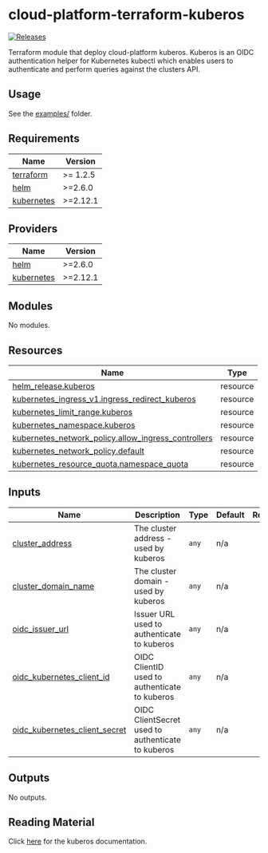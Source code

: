 # cloud-platform-terraform-kuberos

<a href="https://github.com/ministryofjustice/cloud-platform-terraform-kuberos/releases">
  <img src="https://img.shields.io/github/release/ministryofjustice/cloud-platform-terraform-kuberos/all.svg" alt="Releases" />
</a>

Terraform module that deploy cloud-platform kuberos. Kuberos is an OIDC authentication helper for Kubernetes kubectl which enables users to authenticate and perform queries against the clusters API. 

## Usage

See the [examples/](examples/) folder.

<!--- BEGIN_TF_DOCS --->
## Requirements

| Name | Version |
|------|---------|
| <a name="requirement_terraform"></a> [terraform](#requirement\_terraform) | >= 1.2.5 |
| <a name="requirement_helm"></a> [helm](#requirement\_helm) | >=2.6.0 |
| <a name="requirement_kubernetes"></a> [kubernetes](#requirement\_kubernetes) | >=2.12.1 |

## Providers

| Name | Version |
|------|---------|
| <a name="provider_helm"></a> [helm](#provider\_helm) | >=2.6.0 |
| <a name="provider_kubernetes"></a> [kubernetes](#provider\_kubernetes) | >=2.12.1 |

## Modules

No modules.

## Resources

| Name | Type |
|------|------|
| [helm_release.kuberos](https://registry.terraform.io/providers/hashicorp/helm/latest/docs/resources/release) | resource |
| [kubernetes_ingress_v1.ingress_redirect_kuberos](https://registry.terraform.io/providers/hashicorp/kubernetes/latest/docs/resources/ingress_v1) | resource |
| [kubernetes_limit_range.kuberos](https://registry.terraform.io/providers/hashicorp/kubernetes/latest/docs/resources/limit_range) | resource |
| [kubernetes_namespace.kuberos](https://registry.terraform.io/providers/hashicorp/kubernetes/latest/docs/resources/namespace) | resource |
| [kubernetes_network_policy.allow_ingress_controllers](https://registry.terraform.io/providers/hashicorp/kubernetes/latest/docs/resources/network_policy) | resource |
| [kubernetes_network_policy.default](https://registry.terraform.io/providers/hashicorp/kubernetes/latest/docs/resources/network_policy) | resource |
| [kubernetes_resource_quota.namespace_quota](https://registry.terraform.io/providers/hashicorp/kubernetes/latest/docs/resources/resource_quota) | resource |

## Inputs

| Name | Description | Type | Default | Required |
|------|-------------|------|---------|:--------:|
| <a name="input_cluster_address"></a> [cluster\_address](#input\_cluster\_address) | The cluster address - used by kuberos | `any` | n/a | yes |
| <a name="input_cluster_domain_name"></a> [cluster\_domain\_name](#input\_cluster\_domain\_name) | The cluster domain - used by kuberos | `any` | n/a | yes |
| <a name="input_oidc_issuer_url"></a> [oidc\_issuer\_url](#input\_oidc\_issuer\_url) | Issuer URL used to authenticate to kuberos | `any` | n/a | yes |
| <a name="input_oidc_kubernetes_client_id"></a> [oidc\_kubernetes\_client\_id](#input\_oidc\_kubernetes\_client\_id) | OIDC ClientID used to authenticate to kuberos | `any` | n/a | yes |
| <a name="input_oidc_kubernetes_client_secret"></a> [oidc\_kubernetes\_client\_secret](#input\_oidc\_kubernetes\_client\_secret) | OIDC ClientSecret used to authenticate to kuberos | `any` | n/a | yes |

## Outputs

No outputs.

<!--- END_TF_DOCS --->

## Reading Material

Click [here](https://github.com/helm/charts/tree/master/stable/kuberos#configuration) for the kuberos documentation.